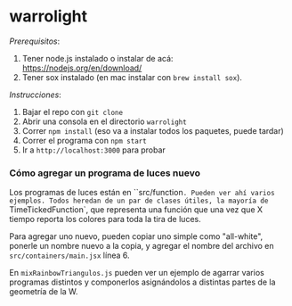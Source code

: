 # warrolight


*Prerequisitos*:

1. Tener node.js instalado o instalar de acá: https://nodejs.org/en/download/
1. Tener sox instalado (en mac instalar con `brew install sox`).

*Instrucciones*:

1. Bajar el repo con `git clone`
1. Abrir una consola en el directorio `warrolight`
1. Correr `npm install` (eso va a instalar todos los paquetes, puede tardar)
1. Correr el programa con `npm start`
1. Ir a `http://localhost:3000` para probar

### Cómo agregar un programa de luces nuevo

Los programas de luces están en ``src/function`. Pueden ver ahí varios ejemplos. Todos heredan de un par de clases útiles, la mayoría de `TimeTickedFunction`, que representa una función que una vez que X tiempo reporta los colores para toda la tira de luces.

Para agregar uno nuevo, pueden copiar uno simple como "all-white", ponerle un nombre nuevo a la copia, y agregar el nombre del archivo en `src/containers/main.jsx` línea 6.

En `mixRainbowTriangulos.js` pueden ver un ejemplo de agarrar varios programas distintos y componerlos asignándolos a distintas partes de la geometría de la W.
